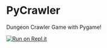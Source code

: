 # PyCrawler
Dungeon Crawler Game with Pygame!

[![Run on Repl.it](https://repl.it/badge/github/degeable/PyCrawler)](https://repl.it/github/degeable/PyCrawler)
